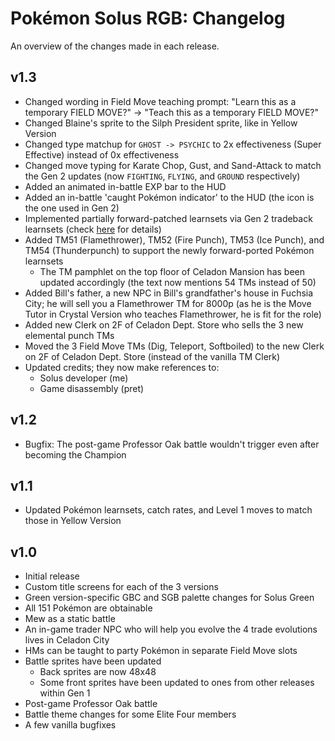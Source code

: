 # Pokémon Solus RGB: Changelog

An overview of the changes made in each release.

## v1.3
- Changed wording in Field Move teaching prompt: "Learn this as a temporary FIELD MOVE?" -> "Teach this as a temporary FIELD MOVE?" 
- Changed Blaine's sprite to the Silph President sprite, like in Yellow Version
- Changed type matchup for `GHOST -> PSYCHIC` to 2x effectiveness (Super Effective) instead of 0x effectiveness
- Changed move typing for Karate Chop, Gust, and Sand-Attack to match the Gen 2 updates (now `FIGHTING`, `FLYING`, and `GROUND` respectively)
- Added an animated in-battle EXP bar to the HUD
- Added an in-battle 'caught Pokémon indicator' to the HUD (the icon is the one used in Gen 2)
- Implemented partially forward-patched learnsets via Gen 2 tradeback learnsets (check [here](./FEATURES.md#learnsets) for details)
- Added TM51 (Flamethrower), TM52 (Fire Punch), TM53 (Ice Punch), and TM54 (Thunderpunch) to support the newly forward-ported Pokémon learnsets
    - The TM pamphlet on the top floor of Celadon Mansion has been updated accordingly (the text now mentions 54 TMs instead of 50)
- Added Bill's father, a new NPC in Bill's grandfather's house in Fuchsia City; he will sell you a Flamethrower TM for 8000p (as he is the Move Tutor in Crystal Version who teaches Flamethrower, he is fit for the role)
- Added new Clerk on 2F of Celadon Dept. Store who sells the 3 new elemental punch TMs
- Moved the 3 Field Move TMs (Dig, Teleport, Softboiled) to the new Clerk on 2F of Celadon Dept. Store (instead of the vanilla TM Clerk)
- Updated credits; they now make references to:
    - Solus developer (me)
    - Game disassembly (pret)


## v1.2
- Bugfix: The post-game Professor Oak battle wouldn't trigger even after becoming the Champion

## v1.1
- Updated Pokémon learnsets, catch rates, and Level 1 moves to match those in Yellow Version

## v1.0
- Initial release
- Custom title screens for each of the 3 versions
- Green version-specific GBC and SGB palette changes for Solus Green
- All 151 Pokémon are obtainable
- Mew as a static battle
- An in-game trader NPC who will help you evolve the 4 trade evolutions lives in Celadon City
- HMs can be taught to party Pokémon in separate Field Move slots
- Battle sprites have been updated
    - Back sprites are now 48x48
    - Some front sprites have been updated to ones from other releases within Gen 1
- Post-game Professor Oak battle
- Battle theme changes for some Elite Four members
- A few vanilla bugfixes
